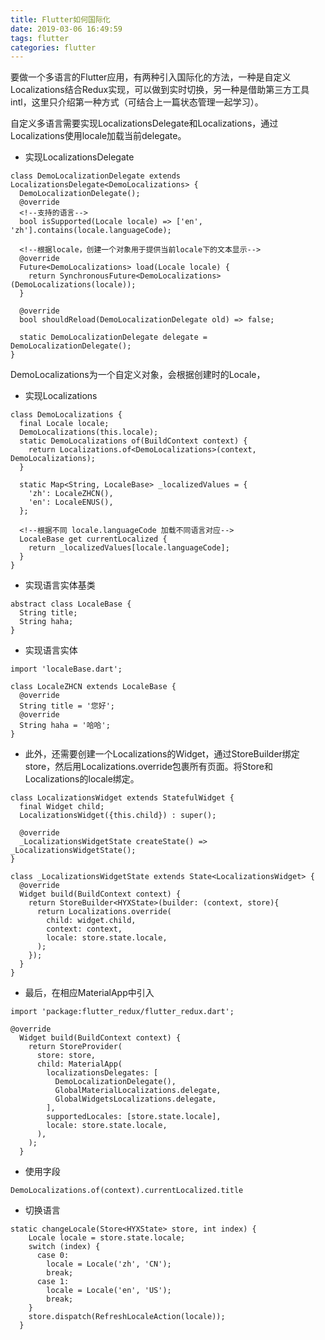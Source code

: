 ```yaml
---
title: Flutter如何国际化
date: 2019-03-06 16:49:59
tags: flutter
categories: flutter
---
```


要做一个多语言的Flutter应用，有两种引入国际化的方法，一种是自定义Localizations结合Redux实现，可以做到实时切换，另一种是借助第三方工具intl，这里只介绍第一种方式（可结合上一篇状态管理一起学习）。

自定义多语言需要实现LocalizationsDelegate和Localizations，通过Localizations使用locale加载当前delegate。

+ 实现LocalizationsDelegate
```
class DemoLocalizationDelegate extends LocalizationsDelegate<DemoLocalizations> {
  DemoLocalizationDelegate();
  @override
  <!--支持的语言-->
  bool isSupported(Locale locale) => ['en', 'zh'].contains(locale.languageCode);
  
  <!--根据locale，创建一个对象用于提供当前locale下的文本显示-->
  @override
  Future<DemoLocalizations> load(Locale locale) {
    return SynchronousFuture<DemoLocalizations>(DemoLocalizations(locale));
  }
  
  @override
  bool shouldReload(DemoLocalizationDelegate old) => false;
  
  static DemoLocalizationDelegate delegate = DemoLocalizationDelegate();
}
```
DemoLocalizations为一个自定义对象，会根据创建时的Locale，
+ 实现Localizations
```
class DemoLocalizations {
  final Locale locale;
  DemoLocalizations(this.locale);
  static DemoLocalizations of(BuildContext context) {
    return Localizations.of<DemoLocalizations>(context, DemoLocalizations);
  }

  static Map<String, LocaleBase> _localizedValues = {
    'zh': LocaleZHCN(),
    'en': LocaleENUS(),
  };

  <!--根据不同 locale.languageCode 加载不同语言对应-->
  LocaleBase get currentLocalized {
    return _localizedValues[locale.languageCode];
  }
}
```
+ 实现语言实体基类
```
abstract class LocaleBase {
  String title;
  String haha;
}
```
+ 实现语言实体
```
import 'localeBase.dart';

class LocaleZHCN extends LocaleBase {
  @override
  String title = '您好';
  @override
  String haha = '哈哈';
}
```
+ 此外，还需要创建一个Localizations的Widget，通过StoreBuilder绑定store，然后用Localizations.override包裹所有页面。将Store和Localizations的locale绑定。
```
class LocalizationsWidget extends StatefulWidget {
  final Widget child;
  LocalizationsWidget({this.child}) : super();

  @override
  _LocalizationsWidgetState createState() => _LocalizationsWidgetState();
}

class _LocalizationsWidgetState extends State<LocalizationsWidget> {
  @override
  Widget build(BuildContext context) {
    return StoreBuilder<HYXState>(builder: (context, store){
      return Localizations.override(
        child: widget.child,
        context: context,
        locale: store.state.locale,
      );
    });
  }
}
```
+ 最后，在相应MaterialApp中引入
```
import 'package:flutter_redux/flutter_redux.dart';

@override
  Widget build(BuildContext context) {
    return StoreProvider(
      store: store,
      child: MaterialApp(
        localizationsDelegates: [
          DemoLocalizationDelegate(),
          GlobalMaterialLocalizations.delegate,
          GlobalWidgetsLocalizations.delegate,
        ],
        supportedLocales: [store.state.locale],
        locale: store.state.locale,
      ),
    );
  }
```
+ 使用字段
```
DemoLocalizations.of(context).currentLocalized.title
```
+ 切换语言
```
static changeLocale(Store<HYXState> store, int index) {
    Locale locale = store.state.locale;
    switch (index) {
      case 0:
        locale = Locale('zh', 'CN');
        break;
      case 1:
        locale = Locale('en', 'US');
        break;
    }
    store.dispatch(RefreshLocaleAction(locale));
  }
```